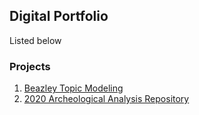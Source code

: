 ## Digital Portfolio
Listed below
### Projects
1. [Beazley Topic Modeling](XML_Markdown_for_Final_Project.md)
2. [2020 Archeological Analysis Repository](https://github.com/PaulTopaz/clas299-1)
